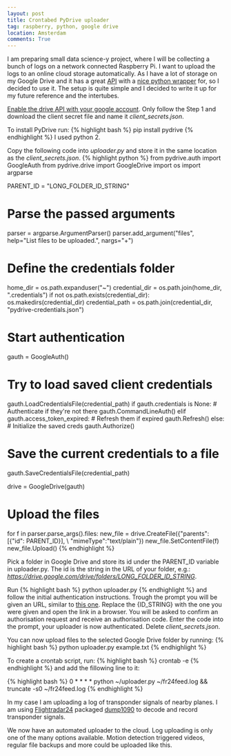 ```yaml
---
layout: post
title: Crontabed PyDrive uploader
tag: raspberry, python, google drive
location: Amsterdam
comments: True
---
```

I am preparing small data science-y project, where I will be collecting a bunch of logs on a network connected Raspberry Pi. I want to upload the logs to an online cloud storage automatically.
As I have a lot of storage on my Google Drive and it has a great [API](https://developers.google.com/drive/) with a [nice python wrapper](http://pythonhosted.org/PyDrive/) for, so I decided to use it.
The setup is quite simple and I decided to write it up for my future reference and the intertubes.

[Enable the drive API with your google account](https://developers.google.com/drive/v3/web/quickstart/python#step_1_turn_on_the_api_name). Only follow the Step 1 and download the client secret file and name it *client_secrets.json*.

To install PyDrive run: 
{% highlight bash %}
pip install pydrive
{% endhighlight %}
I used python 2.

Copy the following code into *uploader.py* and store it in the same location as the *client_secrets.json*.
{% highlight python %}
from pydrive.auth import GoogleAuth
from pydrive.drive import GoogleDrive
import os
import argparse

PARENT_ID = "LONG_FOLDER_ID_STRING"

# Parse the passed arguments
parser = argparse.ArgumentParser()
parser.add_argument("files", help="List files to be uploaded.", nargs="+")

# Define the credentials folder
home_dir = os.path.expanduser("~")
credential_dir = os.path.join(home_dir, ".credentials")
if not os.path.exists(credential_dir):
    os.makedirs(credential_dir)
credential_path = os.path.join(credential_dir, "pydrive-credentials.json")

# Start authentication
gauth = GoogleAuth()
# Try to load saved client credentials
gauth.LoadCredentialsFile(credential_path)
if gauth.credentials is None:
    # Authenticate if they're not there
    gauth.CommandLineAuth()
elif gauth.access_token_expired:
    # Refresh them if expired
    gauth.Refresh()
else:
    # Initialize the saved creds
    gauth.Authorize()
# Save the current credentials to a file
gauth.SaveCredentialsFile(credential_path)

drive = GoogleDrive(gauth)

# Upload the files
for f in parser.parse_args().files:
    new_file = drive.CreateFile({"parents": [{"id": PARENT_ID}], \ 
                                              "mimeType":"text/plain"})
    new_file.SetContentFile(f)
    new_file.Upload()
{% endhighlight %}

Pick a folder in Google Drive and store its id under the PARENT_ID variable in uploader.py. The id is the string in the URL of your folder, e.g.: *https://drive.google.com/drive/folders/LONG_FOLDER_ID_STRING*.

Run 
{% highlight bash %}
python uploader.py
{% endhighlight %}
and follow the initial authentication instructions. Trough the prompt you will be given an URL, similar to [this one](https://accounts.google.com/o/oauth2/auth?scope=https%3A%2F%2Fwww.googleapis.com%2Fauth%2Fdrive&redirect_uri=urn%3Aietf%3Awg%3Aoauth%3A2.0%3Aoob&response_type=code&client_id={ID_STRING}.apps.googleusercontent.com&access_type=offline). Replace the {ID_STRING} with the one you were given and open the link in a browser. You will be asked to confirm an authorisation request and receive an authorisation code. Enter the code into the prompt, your uploader is now authenticated. Delete *client_secrets.json*.

You can now upload files to the selected Google Drive folder by running: 
{% highlight bash %}
python uploader.py example.txt
{% endhighlight %}

To create a crontab script, run:
{% highlight bash %} crontab -e {% endhighlight %} and add the fillowing line to it:

{% highlight bash %}
0 * * * * python ~/uploader.py ~/fr24feed.log && truncate -s0 ~/fr24feed.log
{% endhighlight %}

In my case I am uploading a log of transponder signals of nearby planes. I am using [Flightradar24](https://www.flightradar24.com/raspberry-pi) packaged [dump1090](https://github.com/antirez/dump1090) to decode and record transponder signals.

We now have an automated uploader to the cloud. Log uploading is only one of the many options available. Motion detection triggered videos, regular file backups and more could be uploaded like this.
